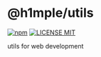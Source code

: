 # @h1mple/utils

[![npm](https://img.shields.io/npm/v/@h1mple/utils.svg)](https://www.npmjs.com/package/@h1mple/utils)
[![LICENSE MIT](https://img.shields.io/npm/l/@h1mple/utils.svg)](https://www.npmjs.com/package/@h1mple/utils)

utils for web development
